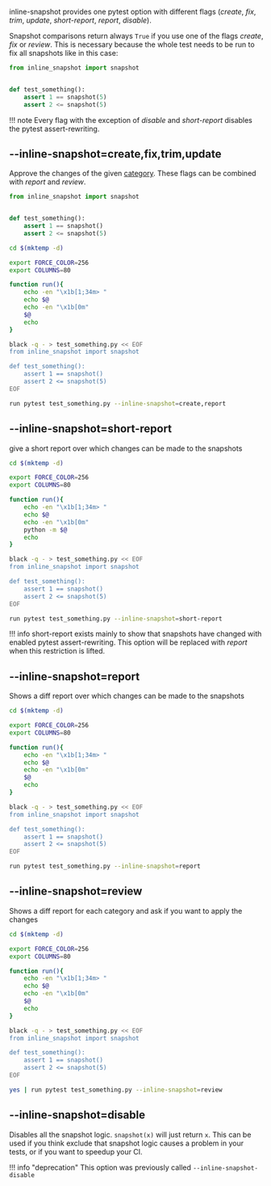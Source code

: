 
inline-snapshot provides one pytest option with different flags (*create*,
*fix*,
*trim*,
*update*,
*short-report*,
*report*,
*disable*).


Snapshot comparisons return always `True` if you use one of the flags *create*, *fix* or *review*.
This is necessary because the whole test needs to be run to fix all snapshots like in this case:

``` python
from inline_snapshot import snapshot


def test_something():
    assert 1 == snapshot(5)
    assert 2 <= snapshot(5)
```

!!! note
    Every flag with the exception of *disable* and *short-report* disables the pytest assert-rewriting.



## --inline-snapshot=create,fix,trim,update

Approve the changes of the given [category](categories.md).
These flags can be combined with *report* and *review*.

``` python title="test_something.py"
from inline_snapshot import snapshot


def test_something():
    assert 1 == snapshot()
    assert 2 <= snapshot(5)
```

```bash exec="1" title="something" result="ansi"
cd $(mktemp -d)

export FORCE_COLOR=256
export COLUMNS=80

function run(){
    echo -en "\x1b[1;34m> "
    echo $@
    echo -en "\x1b[0m"
    $@
    echo
}

black -q - > test_something.py << EOF
from inline_snapshot import snapshot

def test_something():
    assert 1 == snapshot()
    assert 2 <= snapshot(5)
EOF

run pytest test_something.py --inline-snapshot=create,report
```


## --inline-snapshot=short-report

give a short report over which changes can be made to the snapshots

```bash exec="1" title="something" result="ansi"
cd $(mktemp -d)

export FORCE_COLOR=256
export COLUMNS=80

function run(){
    echo -en "\x1b[1;34m> "
    echo $@
    echo -en "\x1b[0m"
    python -m $@
    echo
}

black -q - > test_something.py << EOF
from inline_snapshot import snapshot

def test_something():
    assert 1 == snapshot()
    assert 2 <= snapshot(5)
EOF

run pytest test_something.py --inline-snapshot=short-report
```

!!! info
    short-report exists mainly to show that snapshots have changed with enabled pytest assert-rewriting.
    This option will be replaced with *report* when this restriction is lifted.

## --inline-snapshot=report

Shows a diff report over which changes can be made to the snapshots

```bash exec="1" title="something" result="ansi"
cd $(mktemp -d)

export FORCE_COLOR=256
export COLUMNS=80

function run(){
    echo -en "\x1b[1;34m> "
    echo $@
    echo -en "\x1b[0m"
    $@
    echo
}

black -q - > test_something.py << EOF
from inline_snapshot import snapshot

def test_something():
    assert 1 == snapshot()
    assert 2 <= snapshot(5)
EOF

run pytest test_something.py --inline-snapshot=report
```

## --inline-snapshot=review

Shows a diff report for each category and ask if you want to apply the changes

```bash exec="1" title="something" result="ansi"
cd $(mktemp -d)

export FORCE_COLOR=256
export COLUMNS=80

function run(){
    echo -en "\x1b[1;34m> "
    echo $@
    echo -en "\x1b[0m"
    $@
    echo
}

black -q - > test_something.py << EOF
from inline_snapshot import snapshot

def test_something():
    assert 1 == snapshot()
    assert 2 <= snapshot(5)
EOF

yes | run pytest test_something.py --inline-snapshot=review
```



## --inline-snapshot=disable

Disables all the snapshot logic. `snapshot(x)` will just return `x`.
This can be used if you think exclude that snapshot logic causes a problem in your tests, or if you want to speedup your CI.

!!! info "deprecation"
    This option was previously called `--inline-snapshot-disable`
